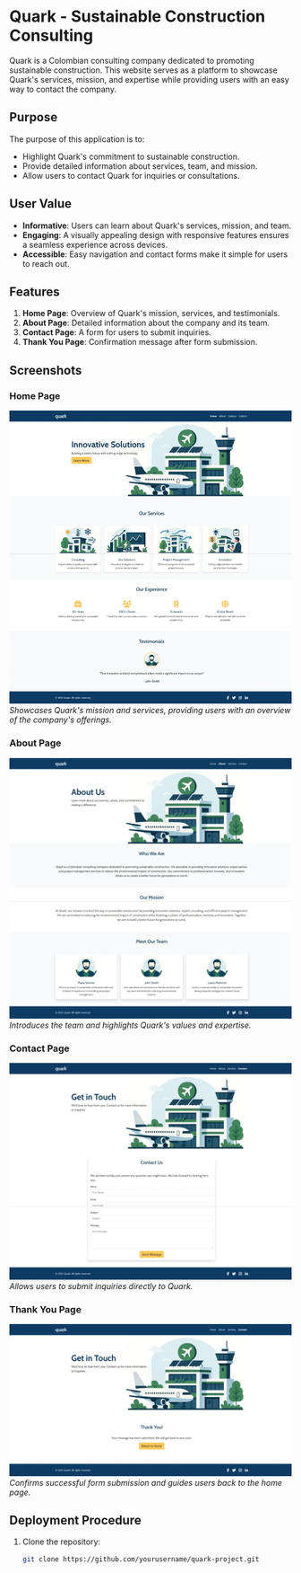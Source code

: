 # Quark - Sustainable Construction Consulting

Quark is a Colombian consulting company dedicated to promoting sustainable construction. This website serves as a platform to showcase Quark's services, mission, and expertise while providing users with an easy way to contact the company.

## Purpose
The purpose of this application is to:
- Highlight Quark's commitment to sustainable construction.
- Provide detailed information about services, team, and mission.
- Allow users to contact Quark for inquiries or consultations.

## User Value
- **Informative**: Users can learn about Quark's services, mission, and team.
- **Engaging**: A visually appealing design with responsive features ensures a seamless experience across devices.
- **Accessible**: Easy navigation and contact forms make it simple for users to reach out.

## Features
1. **Home Page**: Overview of Quark's mission, services, and testimonials.
2. **About Page**: Detailed information about the company and its team.
3. **Contact Page**: A form for users to submit inquiries.
4. **Thank You Page**: Confirmation message after form submission.

## Screenshots
### Home Page
![Home Page](assets/images/home-screenshot.webp)
*Showcases Quark's mission and services, providing users with an overview of the company's offerings.*

### About Page
![About Page](assets/images/about-screenshot.webp)
*Introduces the team and highlights Quark's values and expertise.*

### Contact Page
![Contact Page](assets/images/contact-screenshot.webp)
*Allows users to submit inquiries directly to Quark.*

### Thank You Page
![Thank You Page](assets/images/thankyou-screenshot.webp)
*Confirms successful form submission and guides users back to the home page.*

## Deployment Procedure
1. Clone the repository:
   ```bash
   git clone https://github.com/yourusername/quark-project.git